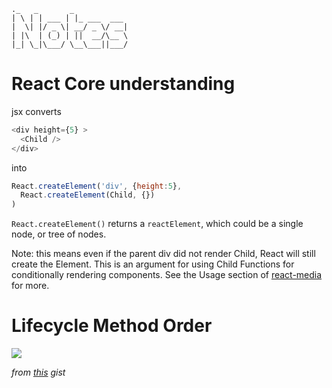 ```
._   _       _            
| \ | | ___ | |_ ___  ___
|  \| |/ _ \| __/ _ \/ __|
| |\  | (_) | ||  __/\__ \
|_| \_|\___/ \__\___||___/

```

# React Core understanding
jsx converts
```js
<div height={5} >
  <Child />
</div>
```
into
```js
React.createElement('div', {height:5},
  React.createElement(Child, {})
)
```
`React.createElement()` returns a `reactElement`, which could be a single node, or tree of nodes.

Note: this means even if the parent div did not render Child, React will still create the Element. This is an argument for using Child Functions for conditionally rendering components. See the Usage section of [react-media](https://github.com/ReactTraining/react-media#usage) for more.

# Lifecycle Method Order
![](https://github.com/kylpo/react-playbook/blob/master/assets/lifecycle.png?raw=true)

*from [this](https://gist.github.com/chris-martin/2424924e7a7494d5f98c) gist*